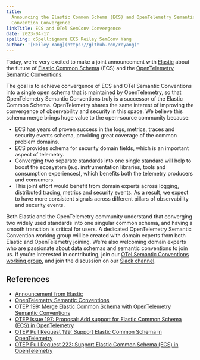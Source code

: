 ```yaml
---
title:
  Announcing the Elastic Common Schema (ECS) and OpenTelemetry Semantic
  Convention Convergence
linkTitle: ECS and OTel SemConv Convergence
date: 2023-04-17
spelling: cSpell:ignore ECS Reiley SemConv Yang
author: '[Reiley Yang](https://github.com/reyang)'
---
```


Today, we're very excited to make a joint announcement with
[Elastic](https://www.elastic.co/) about the future of
[Elastic Common Schema](https://www.elastic.co/guide/en/ecs/master/ecs-reference.html)
(ECS) and the [OpenTelemetry Semantic Conventions][].

The goal is to achieve convergence of ECS and OTel Semantic Conventions into a
single open schema that is maintained by OpenTelemetry, so that OpenTelemetry
Semantic Conventions truly is a successor of the Elastic Common Schema.
OpenTelemetry shares the same interest of improving the convergence of
observability and security in this space. We believe this schema merge brings
huge value to the open-source community because:

- ECS has years of proven success in the logs, metrics, traces and security
  events schema, providing great coverage of the common problem domains.
- ECS provides schema for security domain fields, which is an important aspect
  of telemetry.
- Converging two separate standards into one single standard will help to boost
  the ecosystem (e.g. instrumentation libraries, tools and consumption
  experiences), which benefits both the telemetry producers and consumers.
- This joint effort would benefit from domain experts across logging,
  distributed tracing, metrics and security events. As a result, we expect to
  have more consistent signals across different pillars of observability and
  security events.

Both Elastic and the OpenTelemetry community understand that converging two
widely used standards into one singular common schema, and having a smooth
transition is critical for users. A dedicated OpenTelemetry Semantic Convention
working group will be created with domain experts from both Elastic and
OpenTelemetry joining. We're also welcoming domain experts who are passionate
about data schemas and semantic conventions to join us. If you're interested in
contributing, join our
[OTel Semantic Conventions working group](https://github.com/open-telemetry/community#specification-sigs),
and join the discussion on our
[Slack channel](https://cloud-native.slack.com/archives/C041APFBYQP).

## References

- [Announcement from Elastic][]
- [OpenTelemetry Semantic Conventions][]
- [OTEP 199: Merge Elastic Common Schema with OpenTelemetry Semantic
  Conventions][]
- [OTEP Issue 197: Proposal: Add support for Elastic Common Schema (ECS) in
  OpenTelemetry][]
- [OTEP Pull Request 199: Support Elastic Common Schema in OpenTelemetry][]
- [OTEP Pull Request 222: Support Elastic Common Schema (ECS) in
  OpenTelemetry][]

[Announcement from Elastic]:
  https://elastic.co/blog/ecs-elastic-common-schema-otel-opentelemetry-announcement
[OpenTelemetry Semantic Conventions]: /docs/concepts/semantic-conventions/
[OTEP 199: Merge Elastic Common Schema with OpenTelemetry Semantic Conventions]:
  https://github.com/open-telemetry/oteps/blob/d02a3e2e75dc934fb38c5db88eb41fbe85730af4/text/0199-support-elastic-common-schema-in-opentelemetry.md
[OTEP Issue 197: Proposal: Add support for Elastic Common Schema (ECS) in OpenTelemetry]:
  https://github.com/open-telemetry/oteps/issues/197
[OTEP Pull Request 199: Support Elastic Common Schema in OpenTelemetry]:
  https://github.com/open-telemetry/oteps/pull/199
[OTEP Pull Request 222: Support Elastic Common Schema (ECS) in OpenTelemetry]:
  https://github.com/open-telemetry/oteps/pull/222
